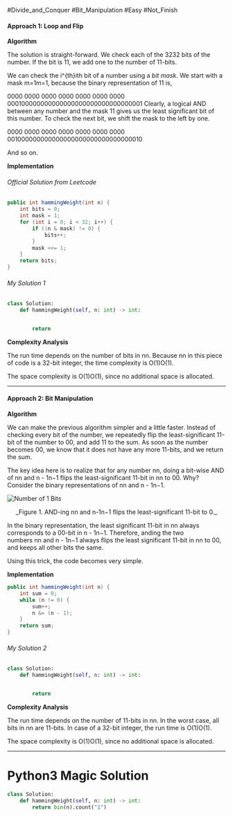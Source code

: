 #Divide_and_Conquer #Bit_Manipulation #Easy #Not_Finish 


#### Approach 1: Loop and Flip

**Algorithm**

The solution is straight-forward. We check each of the 3232 bits of the number. If the bit is 11, we add one to the number of 11-bits.

We can check the i^{th}ith bit of a number using a _bit mask_. We start with a mask m=1m=1, because the binary representation of 11 is,

0000 0000 0000 0000 0000 0000 0000 000100000000000000000000000000000001 Clearly, a logical AND between any number and the mask 11 gives us the least significant bit of this number. To check the next bit, we shift the mask to the left by one.

0000 0000 0000 0000 0000 0000 0000 001000000000000000000000000000000010

And so on.

**Implementation**
###### Official Solution from Leetcode
```Java
public int hammingWeight(int n) {
    int bits = 0;
    int mask = 1;
    for (int i = 0; i < 32; i++) {
        if ((n & mask) != 0) {
            bits++;
        }
        mask <<= 1;
    }
    return bits;
}
```

###### My Solution 1
```python
class Solution:
    def hammingWeight(self, n: int) -> int:


		return
```

**Complexity Analysis**

The run time depends on the number of bits in nn. Because nn in this piece of code is a 32-bit integer, the time complexity is O(1)O(1).

The space complexity is O(1)O(1), since no additional space is allocated.

---

#### Approach 2: Bit Manipulation

**Algorithm**

We can make the previous algorithm simpler and a little faster. Instead of checking every bit of the number, we repeatedly flip the least-significant 11-bit of the number to 00, and add 11 to the sum. As soon as the number becomes 00, we know that it does not have any more 11-bits, and we return the sum.

The key idea here is to realize that for any number nn, doing a bit-wise AND of nn and n - 1n−1 flips the least-significant 11-bit in nn to 00. Why? Consider the binary representations of nn and n - 1n−1.

![Number of 1 Bits](https://leetcode.com/media/original_images/191_Number_Of_Bits.png)

<center>_Figure 1. AND-ing nn and n-1n−1 flips the least-significant 11-bit to 0._</center>

In the binary representation, the least significant 11-bit in nn always corresponds to a 00-bit in n - 1n−1. Therefore, anding the two numbers nn and n - 1n−1 always flips the least significant 11-bit in nn to 00, and keeps all other bits the same.

Using this trick, the code becomes very simple.

**Implementation**
```Java
public int hammingWeight(int n) {
    int sum = 0;
    while (n != 0) {
        sum++;
        n &= (n - 1);
    }
    return sum;
}
```


###### My Solution 2
```python
class Solution:
    def hammingWeight(self, n: int) -> int:


		return
```

**Complexity Analysis**

The run time depends on the number of 11-bits in nn. In the worst case, all bits in nn are 11-bits. In case of a 32-bit integer, the run time is O(1)O(1).

The space complexity is O(1)O(1), since no additional space is allocated.


---



# Python3 Magic Solution
```Python
class Solution:
    def hammingWeight(self, n: int) -> int:
	    return bin(n).count("1")
```
